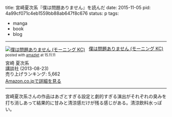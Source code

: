 title: 宮崎夏次系『僕は問題ありません』を読んだ
date: 2015-11-05
pid: 4a99cf071c4eb1559bb88ab647f8c676
status: p
tags:
- manga
- book
- blog
---

<div class="amazlet-box" style="margin-bottom:0px;"><div class="amazlet-image" style="float:left;margin:0px 12px 1px 0px;"><a href="http://www.amazon.co.jp/exec/obidos/ASIN/406387236X/dotimpact-22/ref=nosim/" name="amazletlink" target="_blank"><img src="http://ecx.images-amazon.com/images/I/51hAtSAeXgL._SL160_.jpg" alt="僕は問題ありません (モーニング KC)" style="border: none;" /></a></div><div class="amazlet-info" style="line-height:120%; margin-bottom: 10px"><div class="amazlet-name" style="margin-bottom:10px;line-height:120%"><a href="http://www.amazon.co.jp/exec/obidos/ASIN/406387236X/dotimpact-22/ref=nosim/" name="amazletlink" target="_blank">僕は問題ありません (モーニング KC)</a><div class="amazlet-powered-date" style="font-size:80%;margin-top:5px;line-height:120%">posted with <a href="http://www.amazlet.com/" title="amazlet" target="_blank">amazlet</a> at 15.11.11</div></div><div class="amazlet-detail">宮崎 夏次系 <br />講談社 (2013-08-23)<br />売り上げランキング: 5,662<br /></div><div class="amazlet-sub-info" style="float: left;"><div class="amazlet-link" style="margin-top: 5px"><a href="http://www.amazon.co.jp/exec/obidos/ASIN/406387236X/dotimpact-22/ref=nosim/" name="amazletlink" target="_blank">Amazon.co.jpで詳細を見る</a></div></div></div><div class="amazlet-footer" style="clear: left"></div></div>

---- 

宮崎夏次系さんの作品はあざとすぎる設定と劇的すぎる演出がそれぞれの臭みを打ち消しあって結果的に甘みと清涼感だけが残る感じがある。清涼飲料水っぽい。